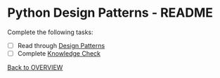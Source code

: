 # Python Design Patterns - README
Complete the following tasks:
- [ ] Read through [Design Patterns](design_patterns.md)
- [ ] Complete [Knowledge Check](knowledge_check.md)

[Back to OVERVIEW](../README.md)
